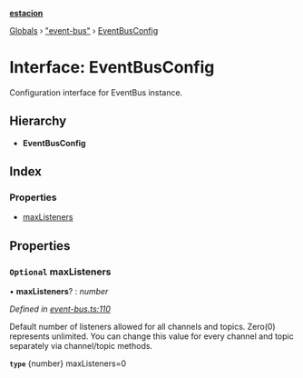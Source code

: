 **[estacion](../README.md)**

[Globals](../README.md) › [&quot;event-bus&quot;](../modules/_event_bus_.md) › [EventBusConfig](_event_bus_.eventbusconfig.md)

# Interface: EventBusConfig

Configuration interface for EventBus instance.

## Hierarchy

* **EventBusConfig**

## Index

### Properties

* [maxListeners](_event_bus_.eventbusconfig.md#optional-maxlisteners)

## Properties

### `Optional` maxListeners

• **maxListeners**? : *number*

*Defined in [event-bus.ts:110](https://github.com/ivandotv/estacion/blob/718c68a/src/event-bus.ts#L110)*

Default number of listeners allowed for all channels and topics.
Zero(0) represents unlimited.
You can change this value for every channel and topic separately via channel/topic methods.

**`type`** {number} maxListeners=0